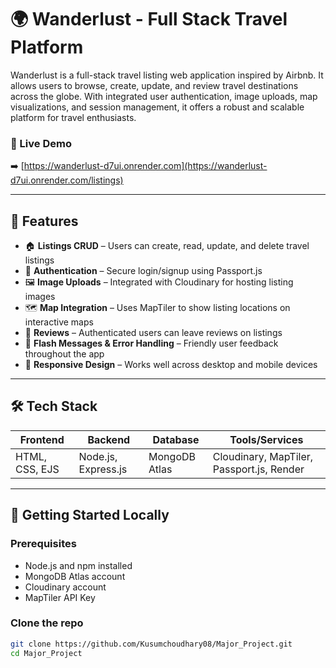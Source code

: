 # 🌍 Wanderlust - Full Stack Travel Platform

Wanderlust is a full-stack travel listing web application inspired by Airbnb. It allows users to browse, create, update, and review travel destinations across the globe. With integrated user authentication, image uploads, map visualizations, and session management, it offers a robust and scalable platform for travel enthusiasts.

### 🔗 Live Demo
➡️ [https://wanderlust-d7ui.onrender.com](https://wanderlust-d7ui.onrender.com/listings)

---

## 📌 Features

- 🏠 **Listings CRUD** – Users can create, read, update, and delete travel listings
- 🔐 **Authentication** – Secure login/signup using Passport.js
- 🖼️ **Image Uploads** – Integrated with Cloudinary for hosting listing images
- 🗺️ **Map Integration** – Uses MapTiler to show listing locations on interactive maps
- 💬 **Reviews** – Authenticated users can leave reviews on listings
- 🚫 **Flash Messages & Error Handling** – Friendly user feedback throughout the app
- 📱 **Responsive Design** – Works well across desktop and mobile devices

---

## 🛠 Tech Stack

| Frontend        | Backend             | Database        | Tools/Services       |
|-----------------|---------------------|------------------|----------------------|
| HTML, CSS, EJS  | Node.js, Express.js | MongoDB Atlas    | Cloudinary, MapTiler, Passport.js, Render |

---

## 🚀 Getting Started Locally

### Prerequisites
- Node.js and npm installed
- MongoDB Atlas account
- Cloudinary account
- MapTiler API Key

### Clone the repo

```bash
git clone https://github.com/Kusumchoudhary08/Major_Project.git
cd Major_Project
